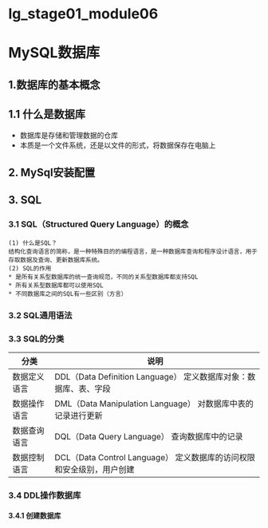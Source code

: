 # lg_stage01_module06

# MySQL数据库

## 1.数据库的基本概念
## 1.1 什么是数据库
* 数据库是存储和管理数据的仓库
* 本质是一个文件系统，还是以文件的形式，将数据保存在电脑上

## 2. MySql安装配置

## 3. SQL

### 3.1 SQL（Structured Query Language）的概念
    (1) 什么是SQL？
    结构化查询语言的简称，是一种特殊目的的编程语言，是一种数据库查询和程序设计语言，用于存取数据及查询、更新数据库系统。
    (2) SQL的作用
    * 是所有关系型数据库的统一查询规范，不同的关系型数据库都支持SQL
    * 所有关系型数据库都可以使用SQL
    * 不同数据库之间的SQL有一些区别（方言）

### 3.2 SQL通用语法


### 3.3 SQL的分类
| 分类 | 说明 |
| --- | --- |
| 数据定义语言 | DDL（Data Definition Language） 定义数据库对象：数据库、表、字段 |
| 数据操作语言 | DML（Data Manipulation Language） 对数据库中表的记录进行更新 |
| 数据查询语言 | DQL（Data Query Language） 查询数据库中的记录 |
| 数据控制语言 | DCL（Data Control Language） 定义数据库的访问权限和安全级别，用户创建 |

### 3.4 DDL操作数据库

#### 3.4.1 创建数据库

```sql

```